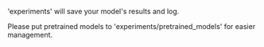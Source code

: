 'experiments' will save your model's results and log.

Please put pretrained models to 'experiments/pretrained_models' for easier management.
